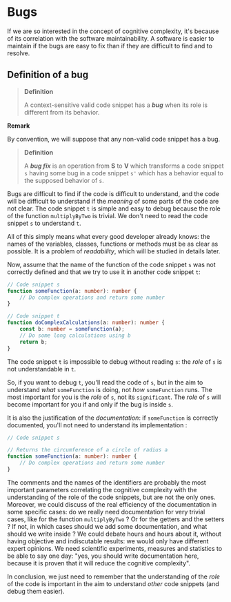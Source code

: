 # Bugs

If we are so interested in the concept of cognitive complexity, it's because of its correlation with the software maintainability. A software is easier to maintain if the bugs are easy to fix than if they are difficult to find and to resolve.

## Definition of a bug

> **Definition**
>
> A context-sensitive valid code snippet has a ***bug*** when its role is different from its behavior.

**Remark**

By convention, we will suppose that any non-valid code snippet has a bug.

> **Definition**
>
> A ***bug fix*** is an operation from **S** to **V** which transforms a code snippet `s` having some bug in a code snippet `s'` which has a behavior equal to the supposed behavior of `s`.

Bugs are difficult to find if the code is difficult to understand, and the code will be difficult to understand if the *meaning* of some parts of the code are not clear. The code snippet `t` is simple and easy to debug because the role of the function `multiplyByTwo` is trivial. We don't need to read the code snippet `s` to understand `t`.

All of this simply means what every good developer already knows: the names of the variables, classes, functions or methods must be as clear as possible. It is a problem of *readability*, which will be studied in details later.

Now, assume that the name of the function of the code snippet `s` was not correctly defined and that we try to use it in another code snippet `t`:

```ts
// Code snippet s
function someFunction(a: number): number {
	// Do complex operations and return some number
}

// Code snippet t
function doComplexCalculations(a: number): number {
	const b: number = someFunction(a);
	// Do some long calculations using b
	return b;
}
```
The code snippet `t` is impossible to debug without reading `s`: the *role* of `s` is not understandable in `t`.

So, if you want to debug `t`, you'll read the code of `s`, but in the aim to understand *what* `someFunction` is doing, not *how* `someFunction` runs. The most important for you is the *role* of `s`, not its `significant`. The *role* of `s` will become important for you if and only if the bug is inside `s`.

It is also the justification of the *documentation*: if `someFunction` is correctly documented, you'll not need to understand its implementation :

```ts
// Code snippet s

// Returns the circumference of a circle of radius a
function someFunction(a: number): number {
	// Do complex operations and return some number
}
```

The comments and the names of the identifiers are probably the most important parameters correlating the cognitive complexity with the understanding of the role of the code snippets, but are not the only ones. Moreover, we could discuss of the real efficiency of the documentation in some specific cases: do we really need documentation for very trivial cases, like for the function `multiplyByTwo` ? Or for the getters and the setters ? If not, in which cases should we add some documentation, and what should we write inside ? We could debate hours and hours about it, without having objective and indiscutable results: we would only have different expert opinions. We need scientific experiments, measures and statistics to be able to say one day: "yes, you should write documentation here, because it is proven that it will reduce the cognitive complexity".

In conclusion, we just need to remember that the understanding of the *role* of the code is important in the aim to understand *other* code snippets (and debug them easier).
